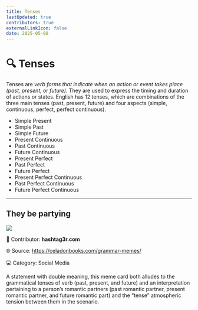 ```yaml
---
title: Tenses
lastUpdated: true
contributors: true
externalLinkIcon: false
date: 2025-05-08
---
```

# **🔍 Tenses**

Tenses are *verb forms that indicate when an action or event takes place (past, present, or future)*. They are used to express the timing and duration of actions or states. English has 12 tenses, which are combinations of the three main tenses (past, present, future) and four aspects (simple, continuous, perfect, perfect continuous).

* Simple Present
* S﻿imple Past
* S﻿imple Future
* P﻿resent Continuous
* P﻿ast Continuous
* F﻿uture Continuous
* P﻿resent Perfect
* P﻿ast Perfect
* F﻿uture Perfect
* P﻿resent Perfect Continuous
* P﻿ast Perfect Continuous
* F﻿uture Perfect Continuous

- - -

## They be partying

![](https://celadonbooks.com/wp-content/uploads/2019/06/grammar-memes-tense.jpg)

👥 Contributor: **hashtag3r.com**

🌐 S﻿ource: <https://celadonbooks.com/grammar-memes/>

💻 Category: Social Media

A statement with double meaning, this meme card both alludes to the grammatical tenses of verb (past, present, and future) and an interpretation pertaining to a person’s romantic partners (past romantic partner, present romantic partner, and future romantic part) and the “tense” atmospheric tension between them in the scenario.